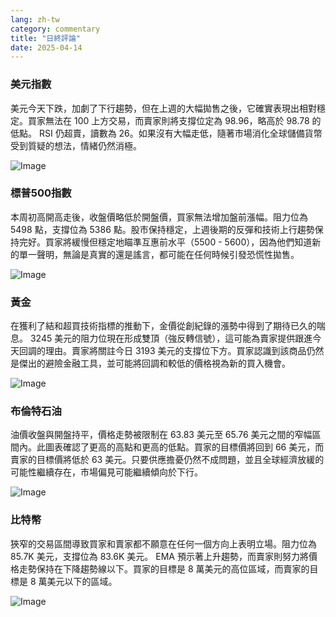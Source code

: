```yaml
---
lang: zh-tw
category: commentary
title: "日終評論"
date: 2025-04-14
---
```


### 美元指數

美元今天下跌，加劇了下行趨勢，但在上週的大幅拋售之後，它確實表現出相對穩定。買家無法在 100 上方交易，而賣家則將支撐位定為 98.96，略高於 98.78 的低點。 RSI 仍超賣，讀數為 26。如果沒有大幅走低，隨著市場消化全球儲備貨幣受到質疑的想法，情緒仍然消極。 

![Image](https://markleighedu.github.io/img/Apr-2025/14-Apr-2025/usdindex.jpg)

### 標普500指數

本周初高開高走後，收盤價略低於開盤價，買家無法增加盤前漲幅。阻力位為 5498 點，支撐位為 5386 點。股市保持穩定，上週後期的反彈和技術上行趨勢保持完好。買家將緩慢但穩定地瞄準互惠前水平（5500 - 5600），因為他們知道新的單一聲明，無論是真實的還是謠言，都可能在任何時候引發恐慌性拋售。

![Image](https://markleighedu.github.io/img/Apr-2025/14-Apr-2025/sp500.jpg)

### 黃金

在獲利了結和超買技術指標的推動下，金價從創紀錄的漲勢中得到了期待已久的喘息。 3245 美元的阻力位現在形成雙頂（強反轉信號），這可能為賣家提供跟進今天回調的理由。賣家將關註今日 3193 美元的支撐位下方。買家認識到該商品仍然是傑出的避險金融工具，並可能將回調和較低的價格視為新的買入機會。

![Image](https://markleighedu.github.io/img/Apr-2025/14-Apr-2025/gold.jpg)

### 布倫特石油

油價收盤與開盤持平，價格走勢被限制在 63.83 美元至 65.76 美元之間的窄幅區間內。此圖表確認了更高的高點和更高的低點。買家的目標價將回到 66 美元，而賣家的目標價將低於 63 美元。只要供應擔憂仍然不成問題，並且全球經濟放緩的可能性繼續存在，市場偏見可能繼續傾向於下行。 

![Image](https://markleighedu.github.io/img/Apr-2025/14-Apr-2025/brentoil.jpg)

### 比特幣

狹窄的交易區間導致買家和賣家都不願意在任何一個方向上表明立場。阻力位為 85.7K 美元，支撐位為 83.6K 美元。 EMA 預示著上升趨勢，而賣家則努力將價格走勢保持在下降趨勢線以下。買家的目標是 8 萬美元的高位區域，而賣家的目標是 8 萬美元以下的區域。

![Image](https://markleighedu.github.io/img/Apr-2025/14-Apr-2025/bitcoin.jpg)

